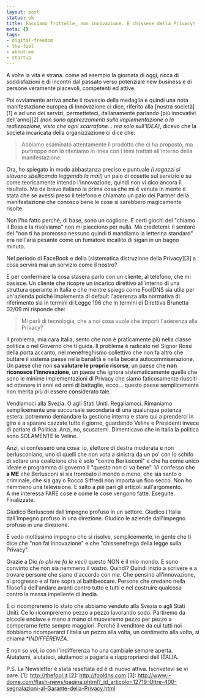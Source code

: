 ```yaml
--- 
layout: post
status: ok
title: Facciamo frittelle, non innovazione. E chissene della Privacy!
meta: {}
tags: 
- digital-freedom
- the-fool
- about-me
- startup
---
```

A volte la vita è strana. come ad esempio la giornata di oggi, ricca di soddisfazioni e di incontri dal passato verso potenziale new business e di persone veramente piacevoli, competenti ed attive.  
  
Poi ovviamente arriva anche il rovescio della medaglia e quindi una nota manifestazione europea di Innovazione ci dice, riferito alla [nostra società][1] e ad uno dei servizi, permetteteci, italianamente parlando [più innovativi dell'anno][2] *(non sono apprezzamenti sulla implementazione o la realizzazione, visto che ogni scarrafone... ma solo sull'IDEA)*, dicevo che la società incaricata della organizzazione ci dice che:  
  
> Abbiamo esaminato attentamente il prodotto che ci ha proposto, ma purtroppo non lo riteniamo in linea con i temi trattati all'interno della manifestazione.  
  
Ora, ho spiegato in modo abbastanza preciso e puntuale *(i ragazzi si stavano sbellicando leggendo la mail)* un paio di cosette sul servizio e su come teoricamente intendo l'innovazione, quindi non vi dico ancora il risultato. Ma da bravo italiano la prima cosa che mi è venuta in mente è stata che se avessi preso il telefono e chiamato un paio dei Partner della manifestazione che conosco bene le cose si sarebbero magicamente risolte.  
  
Non l'ho fatto perché, di base, sono un coglione. E certi giochi del "chiamo il Boss e la risolviamo" non mi piacciono per nulla. Ma credetemi: il sentore del "non ti ha promosso nessuno quindi ti mandiamo la letterina standard" era nell'aria pesante come un fumatore incallito di sigari in un bagno minuto.  
  
Nel periodo di FaceBook e della [sistematica distruzione della Privacy][3] a cosa servirà mai un servizio come il nostro?  
  
E per confermare la cosa stasera parlo con un cliente, al telefono, che mi basisce. Un cliente che ricopre un incarico direttivo all'interno di una struttura operante in Italia e che mentre spiego come FoolDNS sia utile per un'azienda poiché implementa di default l'aderenza alla normativa di riferimento sia in termini di Legge 196 che in termini di Direttiva Brunetta 02/09 mi risponde che:  
  
> Mi parli di tecnologia, che a noi cosa vuole che importi l'aderenza alla Privacy?  
  
Il problema, mia cara Italia, sento che non è praticamente più nella classe politica o nel Governo che ti guida. Il problema è radicato nel Signor Rossi della porta accanto, nel menefreghismo collettivo che non fa altro che buttare il sistema paese nella banalità e nella becera autocommiserazione.  
Un paese che non **sa valutare le proprie risorse**, un paese che **non riconosce l'innovazione**, un paese che ignora sistematicamente quelle che sono le minime implementazioni di Privacy che siamo faticosamente riusciti ad ottenere in anni ed anni di battaglie, ecco... questo paese semplicemente non merita più di essere considerato tale.  
  
Vendiamoci alla Svezia. O agli Stati Uniti. Regaliamoci. Rimaniamo semplicemente una succursale secondaria di una qualunque potenza estera: potremmo demandare la gestione interna e stare qui a prenderci in giro e a sparare cazzate tutto il giorno, guardando Veline e Presidenti invece di parlare di Politica. Anzi, no, scusatemi. Dimenticavo che in Italia la politica sono SOLAMENTE le Veline.  
  
Anzi, vi confesserò una cosa: io, elettore di destra moderata e non berlusconiano, uno di quelli che non vota a sinistra da un po' con lo schifo di votare una coalizione che è solo "contro Berlusconi" e che ha come unico ideale e programma di governo il "questo non ci va bene". Vi confesso che **a ME** che Berlusconi si sia trombato il mondo o meno, che sia santo o criminale, che sia gay o Rocco Siffredi non importa un fico secco. Non ho nemmeno una televisione. E salto a piè pari gli articoli sull'argomento.  
A me interessa FARE cose e come le cose vengono fatte. Eseguite. Finalizzate.  
  
Giudico Berlusconi dall'impegno profuso in un settore. Giudico l'Italia dall'impegno profuso in una direzione. Giudico le aziende dall'impegno profuso in una direzione.  
  
E vedo moltissimo impegno che si risolve, semplicemente, in gente che ti dice che "non fai innovazione" e che "chissenefrega della legge sulla Privacy".  
  
Grazie a Dio *(o chi ne fa le veci)* questo NON è il mio mondo. E sono convinto che non sia nemmeno il vostro. Quindi? Quindi inizio a scrivere e a trovare persone che siano d'accordo con me. Che pensino all'innovazione, al progresso e al fare sopra al battibeccare. Persone che credano nella filosofia dell'andare avanti contro tutto e tutti e nel costruire qualcosa contro la massa impellente di inedia.  
  
E ci ricompreremo lo stato che abbiamo venduto alla Svezia o agli Stati Uniti. Ce lo ricompreremo pezzo a pezzo lavorando sodo. Partiremo da piccole enclave e mano a mano ci muoveremo pezzo per pezzo a comperarne fette sempre maggiori. Perché il venditore da cui tutti noi dobbiamo ricomperarci l'Italia un pezzo alla volta, un centimetro alla volta, si chiama **INDIFFERENZA*.  
  
E non so voi, io con l'indifferenza ho una cambiale sempre aperta. Aiutatemi, aiutateci, aiutiamoci a pagarla e riappropriarci dell'ITALIA.  
  
P.S. La Newsletter è stata resettata ed è di nuovo attiva. Iscrivetevi se vi pare.
[1]: http://thefool.it
[2]: http://fooldns.com
[3]: http://www.i-dome.com/flash-news/pagina.phtml?_id_articolo=12719-Oltre-400-segnalazioni-al-Garante-della-Privacy.html 
